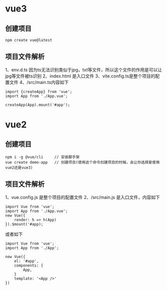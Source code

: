 # vue3
## 创建项目
`npm create vue@latest`

## 项目文件解析
1、env.d.ts 因为ts无法识别类似于jpg，txt等文件，所以这个文件的作用是可以让jpg等文件被ts识别
2、index.html 是入口文件
3、vite.config.ts是整个项目的配置文件
4、/src/main.ts内容如下
```
import {createApp} from 'vue';
import App from './App.vue';

createApp(App).mount('#app');
```


# vue2
## 创建项目
```
npm i -g @vue/cli     // 安装脚手架
vue create demo-app   // 创建项目(使用这个命令创建项目的时候，会让你选择是使用vue2还是vue3)
```

## 项目文件解析
1、vue.config.js 是整个项目的配置文件
2、/src/main.js 是入口文件，内容如下
```
import Vue from 'vue';
import App from './App.vue';
new Vue({
    render: h => h(App)
}).$mount('#app);
```
或者如下
```
import Vue from 'vue';
import App from './App';

new Vue({
    el: '#app',
    components: {
        App,
    }
    template: '<App />'
})
```
